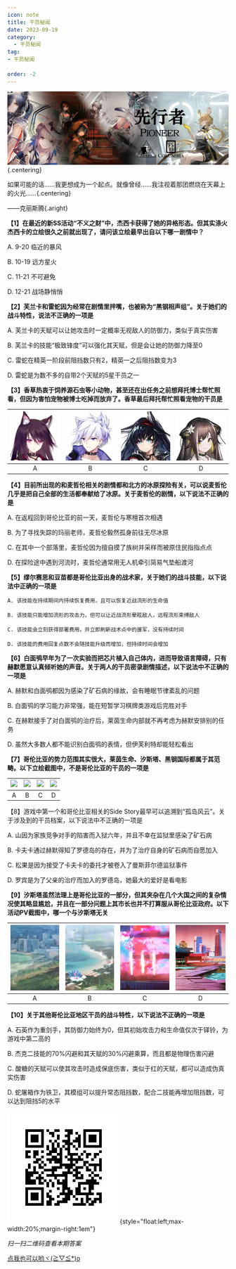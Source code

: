 ```yaml
---
icon: note
title: 干员秘闻
date: 2023-09-19
category:
  - 干员秘闻
tag:
- 干员秘闻

order: -2
---
```


![](./res/ope_sec/topic.webp) {.centering}

如果可能的话……我更想成为一个起点。就像曾经……我注视着那团燃烧在天幕上的火光……{.centering}

——克丽斯腾{.aright}

<!-- more -->

**【1】在最近的新SS活动“不义之财”中，杰西卡获得了她的异格形态。但其实涤火杰西卡的立绘很久之前就出现了，请问该立绘最早出自以下哪一剧情中？**

A. 9-20 临近的暴风

B. 10-19 远方星火

C. 11-21 不可避免

D. 12-21 战场静悄悄

**【2】芙兰卡和雷蛇因为经常在剧情里拌嘴，也被称为“黑钢相声组”。关于她们的战斗特性，说法不正确的一项是**

A. 芙兰卡的天赋可以让她攻击时一定概率无视敌人的防御力，类似于真实伤害

B. 芙兰卡的技能“极致锋度”可以强化其天赋，但是会让她的防御力降至0

C. 雷蛇在精英一阶段前阻挡数只有2，精英一之后阻挡数变为3

D. 雷蛇是为数不多的自带2个天赋的5星干员之一

**【3】香草热衷于饲养源石虫等小动物，甚至还在出任务之前想拜托博士帮忙照看，但因为害怕宠物被博士吃掉而放弃了。香草最后拜托帮忙照看宠物的干员是**

| ![](./res/ope_sec/q3_1.webp) | ![](./res/ope_sec/q3_2.webp) | ![](./res/ope_sec/q3_3.webp) | ![](./res/ope_sec/q3_4.webp) |
| :---: | :---: | :---: | :---: |
| A | B | C | D |

**【4】目前所出现的和麦哲伦相关的剧情都和北方的冰原探险有关，可以说麦哲伦几乎是把自己全部的生活都奉献给了冰原。关于麦哲伦的剧情，以下说法不正确的是**

A. 在返程回到哥伦比亚的前一天，麦哲伦与寒檀首次相遇

B. 为了寻找失踪的玛丽老师，麦哲伦毅然孤身前往无尽冰原

C. 在其中一个部落里，麦哲伦因为擅自摸了族树并采样而被原住民指指点点

D. 在探险途中遇到河流时，麦哲伦通常用无人机牵引简易气垫船渡河

**【5】缪尔赛思和豆苗都是哥伦比亚出身的战术家，关于她们的战斗技能，以下说法中正确的一项是**

 	A. 该技能在持续期间内持续恢复费用，且可以恢复近战流形的生命值

 	B. 该技能只能增加流形的攻击力，但可以让近战流形晕眩敌人，远程流形束缚敌人

 	C. 该技能会立刻获得部署费用，并立即刷新战术点中的援军，没有持续时间

 	D. 该技能的费用回复点数不会随技能升级而增加，但持续时间会增加

**【6】白面鸮早年为了一次实验而把芯片植入自己体内，进而导致语言障碍，只有赫默愿意认真倾听她的声音。关于两人的干员密录剧情描述，以下说法中不正确的一项是**

A. 赫默和白面鸮都因为感染了矿石病的缘故，会有睡眠节律紊乱的问题

B. 白面鸮的学习能力非常强，能在短暂学习棋牌类游戏后完胜对手

C. 在赫默接手了对白面鸮的治疗后，莱茵生命内部就不再考虑为赫默安排别的任务

D. 虽然大多数人都不能识别白面鸮的表情，但伊芙利特却能轻松看出

**【7】哥伦比亚的势力范围其实很大，莱茵生命、汐斯塔、黑钢国际都属于其范畴。以下立绘截图中，不是哥伦比亚的干员的一项是**

| ![](./res/ope_sec/q8_1.webp) | ![](./res/ope_sec/q8_2.webp) | ![](./res/ope_sec/q8_3.webp) | ![](./res/ope_sec/q8_4.webp) |
| :---: | :---: | :---: | :---: |
| A | B | C | D |

【8】游戏中第一个和哥伦比亚相关的Side Story最早可以追溯到“孤岛风云”。关于涉及到的干员档案，以下说法中不正确的一项是

A. 山因为家族竞争对手的陷害而入狱六年，并且不幸在监狱里感染了矿石病

B. 卡夫卡通过赫默得知了罗德岛的存在，并为了治疗自身的矿石病而自愿加入

C. 松果是因为接受了卡夫卡的委托才被卷入了曼斯菲尔德监狱事件

D. 罗宾是为了父亲的治疗而加入的罗德岛，她最大的爱好是看电影

**【9】汐斯塔虽然法理上是哥伦比亚的一部分，但其夹杂在几个大国之间的复杂情况使其略显尴尬，并且在一部分问题上其市长也并不打算服从哥伦比亚政府。以下活动PV截图中，哪一个与汐斯塔无关**

| ![](./res/ope_sec/q9_1.webp) | ![](./res/ope_sec/q9_2.webp) | ![](./res/ope_sec/q9_3.webp) | ![](./res/ope_sec/q9_4.webp) |
| :---: | :---: | :---: | :---: |
| A | B | C | D |

**【10】关于其他哥伦比亚地区干员的战斗特性，以下说法不正确的一项是**

A. 石英作为重剑手，其防御力始终为0，但其初始攻击力和生命值仅次于铎铃，为游戏中第二高的

B. 杰克二技能的70%闪避和其天赋的30%闪避乘算，而且都是物理伤害闪避

C. 酸糖的天赋可以使其攻击时造成保底伤害，类似于红的天赋，都可以造成伪真实伤害

D. 蛇屠箱作为铁卫，其模组可以提升常态阻挡数，配合二技能再增加阻挡数，可以达到阻挡5的水平

![](./res/ope_sec/answer.webp){style="float:left;max-width:20%;margin-right:1em"}

*扫一扫二维码查看本期答案*

[点我也可以哟ヾ(≧▽≦*)o](https://www.wjx.cn/vm/wMLNNWE.aspx)<eod />

<FakeAds />